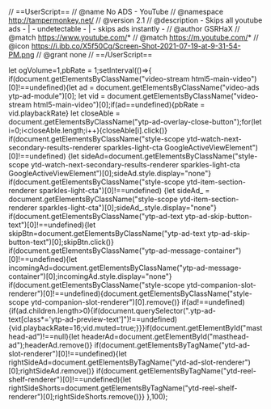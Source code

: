 // ==UserScript==
// @name         No ADS - YouTube
// @namespace    http://tampermonkey.net/
// @version      2.1
// @description  - Skips all youtube ads - | - undetectable - | - skips ads instantly -
// @author       GSRHaX
// @match        https://www.youtube.com/*
// @match        https://m.youtube.com/*
// @icon         https://i.ibb.co/X5f50Cg/Screen-Shot-2021-07-19-at-9-31-54-PM.png
// @grant        none
// ==/UserScript==

let ogVolume=1,pbRate = 1;setInterval(()=>{
    if(document.getElementsByClassName("video-stream html5-main-video")[0]!==undefined){let ad = document.getElementsByClassName("video-ads ytp-ad-module")[0];
        let vid = document.getElementsByClassName("video-stream html5-main-video")[0];if(ad==undefined){pbRate = vid.playbackRate}
        let closeAble = document.getElementsByClassName("ytp-ad-overlay-close-button");for(let i=0;i<closeAble.length;i++){closeAble[i].click()}
        if(document.getElementsByClassName("style-scope ytd-watch-next-secondary-results-renderer sparkles-light-cta GoogleActiveViewElement")[0]!==undefined)
        {let sideAd=document.getElementsByClassName("style-scope ytd-watch-next-secondary-results-renderer sparkles-light-cta GoogleActiveViewElement")[0];sideAd.style.display="none"}
        if(document.getElementsByClassName("style-scope ytd-item-section-renderer sparkles-light-cta")[0]!==undefined)
        {let sideAd_ = document.getElementsByClassName("style-scope ytd-item-section-renderer sparkles-light-cta")[0];sideAd_.style.display="none"}
        if(document.getElementsByClassName("ytp-ad-text ytp-ad-skip-button-text")[0]!==undefined){let skipBtn=document.getElementsByClassName("ytp-ad-text ytp-ad-skip-button-text")[0];skipBtn.click()}
        if(document.getElementsByClassName("ytp-ad-message-container")[0]!==undefined){let incomingAd=document.getElementsByClassName("ytp-ad-message-container")[0];incomingAd.style.display="none"}
        if(document.getElementsByClassName("style-scope ytd-companion-slot-renderer")[0]!==undefined){document.getElementsByClassName("style-scope ytd-companion-slot-renderer")[0].remove()}
        if(ad!==undefined){if(ad.children.length>0){if(document.querySelector(".ytp-ad-text[class*='ytp-ad-preview-text']")!==undefined)
        {vid.playbackRate=16;vid.muted=true;}}}if(document.getElementById("masthead-ad")!==null){let headerAd=document.getElementById("masthead-ad");headerAd.remove()}
        if(document.getElementsByTagName("ytd-ad-slot-renderer")[0]!==undefined){let rightSideAd=document.getElementsByTagName("ytd-ad-slot-renderer")[0];rightSideAd.remove()}
        if(document.getElementsByTagName("ytd-reel-shelf-renderer")[0]!==undefined){let rightSideShorts=document.getElementsByTagName("ytd-reel-shelf-renderer")[0];rightSideShorts.remove()}}
},100);
